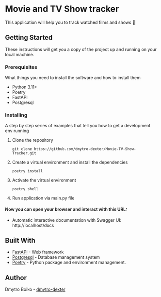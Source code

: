 # Movie and TV Show tracker

This application will help you to track watched films and shows 🚀

## Getting Started

These instructions will get you a copy of the project up and running on your local machine.

### Prerequisites

What things you need to install the software and how to install them

 - Python 3.11+
 - Poetry
 - FastAPI
 - Postgresql

### Installing

A step by step series of examples that tell you how to get a development env running

1. Clone the repository
    ```shell
    git clone https://github.com/dmytro-dexter/Movie-TV-Show-Tracker.git
    ```
2. Create a virtual environment and install the dependencies
    ```shell
    poetry install
    ```
3. Activate the virtual environment
    ```shell
    poetry shell
    ```
4. Run application via main.py file
   
#### Now you can open your browser and interact with this URL:

* Automatic interactive documentation with Swagger UI: http://localhost/docs


## Built With

 - [FastAPI](https://fastapi.tiangolo.com/) - Web framework
 - [Postgresql](https://www.postgresql.org/) - Database management system
 - [Poetry](https://python-poetry.org/) - Python package and environment management.

## Author
Dmytro Boiko - [dmytro-dexter](https://github.com/dmytro-dexter/)
